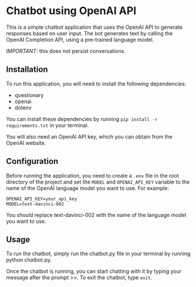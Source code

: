 # Chatbot using OpenAI API
This is a simple chatbot application that uses the OpenAI API to generate responses based on user input. The bot generates text by calling the OpenAI Completion API, using a pre-trained language model.

_IMPORTANT_: this does not persist conversations.

## Installation
To run this application, you will need to install the following dependencies:

* questionary
* openai
* dotenv

You can install these dependencies by running `pip install -r requirements.txt` in your terminal.

You will also need an OpenAI API key, which you can obtain from the OpenAI website.

## Configuration
Before running the application, you need to create a `.env` file in the root directory of the project and set the `MODEL` and `OPENAI_API_KEY` variable to the name of the OpenAI language model you want to use. For example:

```
OPENAI_API_KEY=your_api_key
MODEL=text-davinci-002
```

You should replace text-davinci-002 with the name of the language model you want to use.

## Usage
To run the chatbot, simply run the chatbot.py file in your terminal by running python chatbot.py.

Once the chatbot is running, you can start chatting with it by typing your message after the prompt >>. To exit the chatbot, type `exit`.



